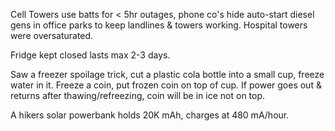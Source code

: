 
Cell Towers use batts for < 5hr outages, phone co's hide auto-start diesel gens in office parks to keep landlines & towers working. Hospital towers were oversaturated.

Fridge kept closed lasts max 2-3 days.

Saw a freezer spoilage trick, cut a plastic cola bottle into a small cup, freeze water in it. Freeze a coin, put frozen coin on top of cup. If power goes out & returns after thawing/refreezing, coin will be in ice not on top.

A hikers solar powerbank holds 20K mAh, charges at 480 mA/hour.
